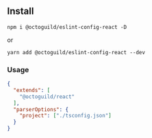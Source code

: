 ## Install

`npm i @octoguild/eslint-config-react -D`

or

`yarn add @octoguild/eslint-config-react --dev`



### Usage

```json
{
  "extends": [
    "@octoguild/react"
  ],
  "parserOptions": {
    "project": ["./tsconfig.json"]
  }
}
```
